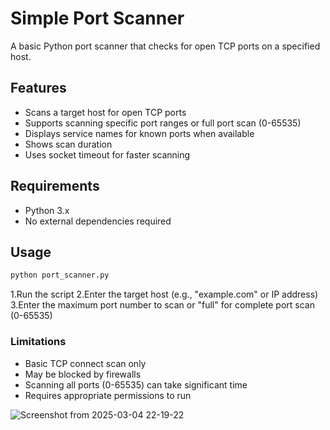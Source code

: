 # Simple Port Scanner

A basic Python port scanner that checks for open TCP ports on a specified host.

## Features
- Scans a target host for open TCP ports
- Supports scanning specific port ranges or full port scan (0-65535)
- Displays service names for known ports when available
- Shows scan duration
- Uses socket timeout for faster scanning

## Requirements
- Python 3.x
- No external dependencies required

## Usage
```bash
python port_scanner.py
```
1.Run the script
2.Enter the target host (e.g., "example.com" or IP address)
3.Enter the maximum port number to scan or "full" for complete port scan (0-65535)


### Limitations
* Basic TCP connect scan only
* May be blocked by firewalls
* Scanning all ports (0-65535) can take significant time
* Requires appropriate permissions to run


![Screenshot from 2025-03-04 22-19-22](https://github.com/user-attachments/assets/b99db95a-ab34-426a-a8d4-6a5f77b28c68)
